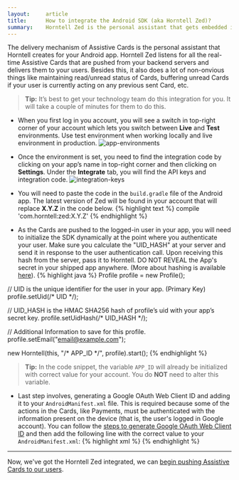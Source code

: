 ```yaml
---
layout:     article
title:      How to integrate the Android SDK (aka Horntell Zed)?
summary:    Horntell Zed is the personal assistant that gets embedded in your app and delivers Assistive Cards.
---
```

The delivery mechanism of Assistive Cards is the personal assistant that Horntell creates for your Android app. Horntell Zed listens for all the real-time Assistive Cards that are pushed from your backend servers and delivers them to your users. Besides this, it also does a lot of non-onvious things like maintaining read/unread status of Cards, buffering unread Cards if your user is currently acting on any previous sent Card, etc.

> **Tip:** It’s best to get your technology team do this integration for you. It will take a couple of minutes for them to do this.

- When you first log in you account, you will see a switch in top-right corner of your account which lets you switch between **Live** and **Test** environments. Use test environment when working locally and live environment in production.
	![app-environments]({{site.baseurl}}/images/environment-switch.png)

- Once the environment is set, you need to find the integration code by clicking on your app’s name in top-right corner and then clicking on **Settings**. Under the **Integrate** tab, you will find the API keys and integration code.
	![integration-keys]({{site.baseurl}}/images/integration-keys.png)

- You will need to paste the code in the `build.gradle` file of the Android app. The latest version of Zed will be found in your account that will replace **X.Y.Z** in the code below.
{% highlight text %}
compile 'com.horntell:zed:X.Y.Z'
{% endhighlight %}

- As the Cards are pushed to the logged-in user in your app, you will need to initialize the SDK dynamically at the point where you authenticate your user. Make sure you calculate the "UID_HASH" at your server and send it in response to the user authentication call. Upon receiving this hash from the server, pass it to Horntell. DO NOT REVEAL the App's secret in your shipped app anywhere. (More about hashing is available [here](http://docs.horntell.com/api/#hashing)).
{% highlight java %}
Profile profile = new Profile();

// UID is the unique identifier for the user in your app. (Primary Key)
profile.setUid(/* UID */);

// UID_HASH is the HMAC SHA256 hash of profile’s uid with your app’s secret key.
profile.setUidHash(/* UID_HASH */);

// Additional Information to save for this profile.
profile.setEmail("email@example.com");

new Horntell(this, "/* APP_ID */", profile).start();
{% endhighlight %}

> **Tip:** In the code snippet, the variable `APP_ID` will already be initialized with correct value for your account. You do **NOT** need to alter this variable.

- Last step involves, generating a Google OAuth Web Client ID and adding it to your `AndroidManifest.xml` file. This is required because some of the actions in the Cards, like Payments, must be authenticated with the information present on the device (that is, the user's logged in Google account). You can follow the [steps to generate Google OAuth Web Client ID]({{site.baseurl}}/articles/how-to-get-google-oauth-client-id-for-web/) and then add the following line with the correct value to your `AndroidManifest.xml`:
{% highlight xml %}
<meta-data
	android:name="HORNTELL_GOOGLE_OAUTH_WEB_CLIENT_ID"
	android:value="780816631155-gbvyo1o7r2pn95qc4ei9d61io4uh48hl.apps.googleusercontent.com"
/>
{% endhighlight %}

***
Now, we've got the Horntell Zed integrated, we can [begin pushing Assistive Cards to our users]({{site.baseurl}}/articles/how-to-push-notifications-from-dashboard).